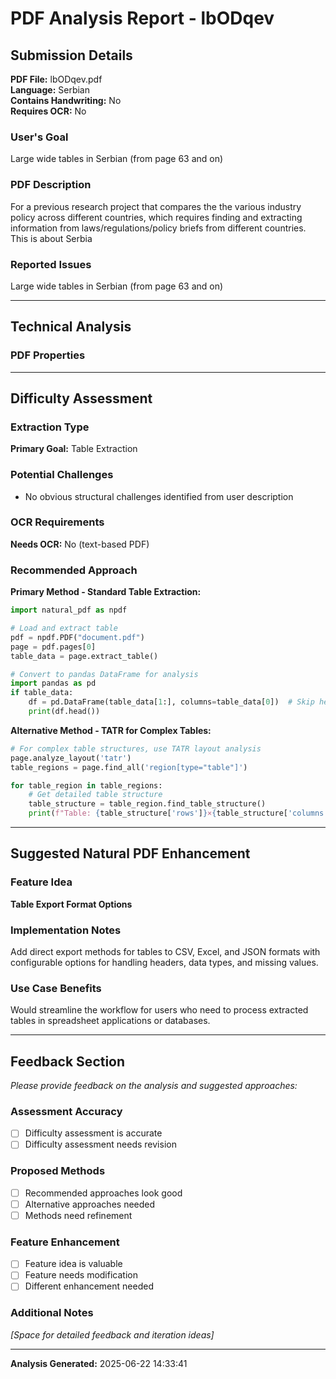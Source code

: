 # PDF Analysis Report - lbODqev

## Submission Details

**PDF File:** lbODqev.pdf  
**Language:** Serbian  
**Contains Handwriting:** No  
**Requires OCR:** No

### User's Goal
Large wide tables in Serbian (from page 63 and on)

### PDF Description  
For a previous research project that compares the the various industry policy across different countries, which requires finding and extracting information from laws/regulations/policy briefs from different countries.
This is about Serbia

### Reported Issues
Large wide tables in Serbian (from page 63 and on)

---

## Technical Analysis

### PDF Properties
---

## Difficulty Assessment

### Extraction Type
**Primary Goal:** Table Extraction

### Potential Challenges
- No obvious structural challenges identified from user description

### OCR Requirements  
**Needs OCR:** No (text-based PDF)

### Recommended Approach
**Primary Method - Standard Table Extraction:**
```python
import natural_pdf as npdf

# Load and extract table
pdf = npdf.PDF("document.pdf")
page = pdf.pages[0]
table_data = page.extract_table()

# Convert to pandas DataFrame for analysis
import pandas as pd
if table_data:
    df = pd.DataFrame(table_data[1:], columns=table_data[0])  # Skip header row
    print(df.head())
```

**Alternative Method - TATR for Complex Tables:**
```python
# For complex table structures, use TATR layout analysis
page.analyze_layout('tatr')
table_regions = page.find_all('region[type="table"]')

for table_region in table_regions:
    # Get detailed table structure
    table_structure = table_region.find_table_structure()
    print(f"Table: {table_structure['rows']}×{table_structure['columns']}")
```
---

## Suggested Natural PDF Enhancement

### Feature Idea
**Table Export Format Options**

### Implementation Notes
Add direct export methods for tables to CSV, Excel, and JSON formats with configurable options for handling headers, data types, and missing values.

### Use Case Benefits
Would streamline the workflow for users who need to process extracted tables in spreadsheet applications or databases.

---

## Feedback Section

*Please provide feedback on the analysis and suggested approaches:*

### Assessment Accuracy
- [ ] Difficulty assessment is accurate
- [ ] Difficulty assessment needs revision

### Proposed Methods
- [ ] Recommended approaches look good
- [ ] Alternative approaches needed
- [ ] Methods need refinement

### Feature Enhancement
- [ ] Feature idea is valuable
- [ ] Feature needs modification  
- [ ] Different enhancement needed

### Additional Notes
*[Space for detailed feedback and iteration ideas]*

---

**Analysis Generated:** 2025-06-22 14:33:41
